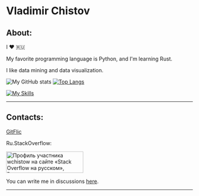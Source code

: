 # Vladimir Chistov
## About:

I ❤️ 🇷🇺

My favorite programming language is Python, and I'm learning Rust.

I like data mining and data visualization.

![My GitHub stats](https://github-readme-stats.vercel.app/api?username=wchistow&show_icons=true&theme=transparent) [![Top Langs](https://github-readme-stats-git-masterrstaa-rickstaa.vercel.app/api/top-langs/?username=wchistow&layout=compact)](https://github.com/anuraghazra/github-readme-stats)

[![My Skills](https://skillicons.dev/icons?i=python,rust,mint,django,git,stackoverflow,github,markdown,idea,pycharm,vscode,sublime)](https://skillicons.dev)

---

## Contacts:

[GitFlic](https://gitflic.ru/user/wchistow)

Ru.StackOverflow:

<a href="https://ru.stackoverflow.com/users/507426/wchistow"><img src="https://ru.stackoverflow.com/users/flair/507426.png" width="208" height="58" alt="Профиль участника wchistow на сайте &#171;Stack Overflow на русском&#187;, Вопросы и ответы для программистов" title="Профиль участника wchistow на сайте &#171;Stack Overflow на русском&#187;, Вопросы и ответы для программистов"></a>

You can write me in discussions [here](https://github.com/wchistow/wchistow/discussions/1).

---

